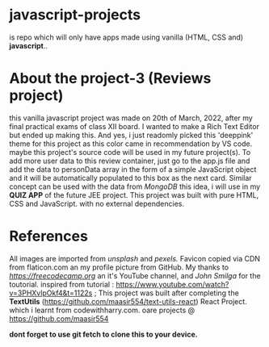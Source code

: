# javascript-projects
is repo which will only have apps made using vanilla (HTML, CSS and) **javascript**..

# About the project-3 (Reviews project)
this vanilla javascript project was made on 20th of March, 2022, after my final practical exams of class XII board. I wanted to make a Rich Text Editor but ended up 
making this. And yes, i just readomly picked this 'deeppink' theme for this project as this color came in recommendation by VS code. maybe this project's source code 
will be used in my future project(s). To add more user data to this review container, just go to the app.js file and add the data to personData array in the form of a 
simple JavaScript object and it will be automatically populated to this box as the next card. Similar concept can be used with the data from *MongoDB* this idea, i will 
use in my **QUIZ APP** of the future JEE project. This project was built with pure HTML, CSS and JavaScript. with no external dependencies. 
# References
All images are imported from 
*unsplash* and *pexels.* 
Favicon copied via CDN from flaticon.com an my profile picture from GitHub. My thanks to *https://freecodecamp.org* an it's YouTube channel, and *John Smilga* 
for the toutorial. 
inspired from tutorial : https://www.youtube.com/watch?v=3PHXvlpOkf4&t=1122s ; This project was built after completing the **TextUtils** (https://github.com/maasir554/text-utils-react)
React Project. which i learnt 
from codewithharry.com. oare projects @ https://github.com/maasir554



**dont forget to use git fetch to clone this to your device.**

